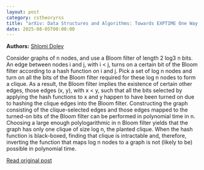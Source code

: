 ```yaml
---
layout: post
category: cstheoryrss
title: "arXiv: Data Structures and Algorithms: Towards EXPTIME One Way Functions: Bloom Filters, Succinct Graphs,"
date: 2025-08-05T00:00:00
---
```


**Authors:** [Shlomi Dolev](https://dblp.uni-trier.de/search?q=Shlomi+Dolev)

Consider graphs of n nodes, and use a Bloom filter of length 2 log3 n bits.
An edge between nodes i and j, with i < j, turns on a certain bit of the Bloom
filter according to a hash function on i and j. Pick a set of log n nodes and
turn on all the bits of the Bloom filter required for these log n nodes to form
a clique. As a result, the Bloom filter implies the existence of certain other
edges, those edges (x, y), with x < y, such that all the bits selected by
applying the hash functions to x and y happen to have been turned on due to
hashing the clique edges into the Bloom filter.
Constructing the graph consisting of the clique-selected edges and those
edges mapped to the turned-on bits of the Bloom filter can be performed in
polynomial time in n. Choosing a large enough polylogarithmic in n Bloom filter
yields that the graph has only one clique of size log n, the planted clique.
When the hash function is black-boxed, finding that clique is intractable and,
therefore, inverting the function that maps log n nodes to a graph is not
(likely to be) possible in polynomial time.

[Read original post](http://arxiv.org/abs/2508.01649v1)
